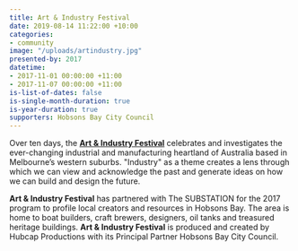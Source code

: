 ```yaml
---
title: Art & Industry Festival
date: 2019-08-14 11:22:00 +10:00
categories:
- community
image: "/uploads/artindustry.jpg"
presented-by: 2017
datetime:
- 2017-11-01 00:00:00 +11:00
- 2017-11-07 00:00:00 +11:00
is-list-of-dates: false
is-single-month-duration: true
is-year-duration: true
supporters: Hobsons Bay City Council
---
```


Over ten days, the [**Art & Industry Festival**](http://artandindustryfestival.com.au) celebrates and investigates the ever-changing industrial and manufacturing heartland of Australia based in Melbourne’s western suburbs. "Industry" as a theme creates a lens through which we can view and acknowledge the past and generate ideas on how we can build and design the future.

**Art & Industry Festival** has partnered with The SUBSTATION for the 2017 program to profile local creators and resources in Hobsons Bay. The area is home to boat builders, craft brewers, designers, oil tanks and treasured heritage buildings. **Art & Industry Festival** is produced and created by Hubcap Productions with its Principal Partner Hobsons Bay City Council.
